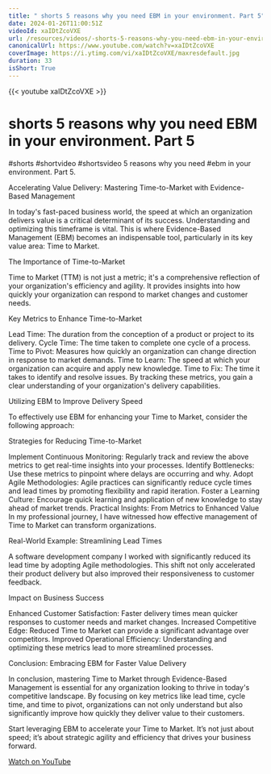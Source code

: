 ```yaml
---
title: " shorts 5 reasons why you need EBM in your environment. Part 5"
date: 2024-01-26T11:00:51Z
videoId: xaIDtZcoVXE
url: /resources/videos/-shorts-5-reasons-why-you-need-ebm-in-your-environment-part-5
canonicalUrl: https://www.youtube.com/watch?v=xaIDtZcoVXE
coverImage: https://i.ytimg.com/vi/xaIDtZcoVXE/maxresdefault.jpg
duration: 33
isShort: True
---
```


{{< youtube xaIDtZcoVXE >}}

#  shorts 5 reasons why you need EBM in your environment. Part 5

#shorts #shortvideo #shortsvideo 5 reasons why you need #ebm in your environment. Part 5.

Accelerating Value Delivery: Mastering Time-to-Market with Evidence-Based Management

In today's fast-paced business world, the speed at which an organization delivers value is a critical determinant of its success. Understanding and optimizing this timeframe is vital. This is where Evidence-Based Management (EBM) becomes an indispensable tool, particularly in its key value area: Time to Market.

The Importance of Time-to-Market

Time to Market (TTM) is not just a metric; it's a comprehensive reflection of your organization's efficiency and agility. It provides insights into how quickly your organization can respond to market changes and customer needs.

Key Metrics to Enhance Time-to-Market

Lead Time: The duration from the conception of a product or project to its delivery.
Cycle Time: The time taken to complete one cycle of a process.
Time to Pivot: Measures how quickly an organization can change direction in response to market demands.
Time to Learn: The speed at which your organization can acquire and apply new knowledge.
Time to Fix: The time it takes to identify and resolve issues.
By tracking these metrics, you gain a clear understanding of your organization's delivery capabilities.

Utilizing EBM to Improve Delivery Speed

To effectively use EBM for enhancing your Time to Market, consider the following approach:

Strategies for Reducing Time-to-Market

Implement Continuous Monitoring: Regularly track and review the above metrics to get real-time insights into your processes.
Identify Bottlenecks: Use these metrics to pinpoint where delays are occurring and why.
Adopt Agile Methodologies: Agile practices can significantly reduce cycle times and lead times by promoting flexibility and rapid iteration.
Foster a Learning Culture: Encourage quick learning and application of new knowledge to stay ahead of market trends.
Practical Insights: From Metrics to Enhanced Value
In my professional journey, I have witnessed how effective management of Time to Market can transform organizations.

Real-World Example: Streamlining Lead Times

A software development company I worked with significantly reduced its lead time by adopting Agile methodologies. This shift not only accelerated their product delivery but also improved their responsiveness to customer feedback.

Impact on Business Success

Enhanced Customer Satisfaction: Faster delivery times mean quicker responses to customer needs and market changes.
Increased Competitive Edge: Reduced Time to Market can provide a significant advantage over competitors.
Improved Operational Efficiency: Understanding and optimizing these metrics lead to more streamlined processes.

Conclusion: Embracing EBM for Faster Value Delivery

In conclusion, mastering Time to Market through Evidence-Based Management is essential for any organization looking to thrive in today's competitive landscape. By focusing on key metrics like lead time, cycle time, and time to pivot, organizations can not only understand but also significantly improve how quickly they deliver value to their customers.

Start leveraging EBM to accelerate your Time to Market. It’s not just about speed; it’s about strategic agility and efficiency that drives your business forward.

[Watch on YouTube](https://www.youtube.com/watch?v=xaIDtZcoVXE)
